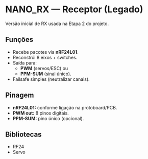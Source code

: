 # NANO_RX — Receptor (Legado)

Versão inicial de RX usada na Etapa 2 do projeto.

## Funções
- Recebe pacotes via **nRF24L01**.
- Reconstrói 8 eixos + switches.
- Saída para:
  - **PWM** (servos/ESC) ou
  - **PPM-SUM** (sinal único).
- Failsafe simples (neutralizar canais).

## Pinagem
- **nRF24L01:** conforme ligação na protoboard/PCB.
- **PWM out:** 8 pinos digitais.
- **PPM-SUM:** pino único (opcional).

## Bibliotecas
- RF24
- Servo

